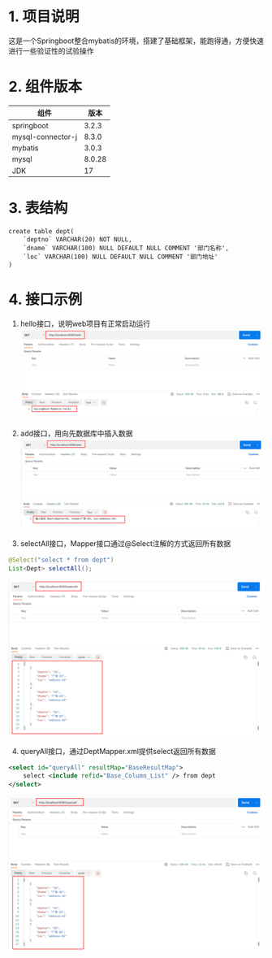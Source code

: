# 1. 项目说明
这是一个Springboot整合mybatis的环境，搭建了基础框架，能跑得通，方便快速进行一些验证性的试验操作

# 2. 组件版本
 | 组件                | 版本     |
|-------------------|--------|
 | springboot        | 3.2.3  |
| mysql-connector-j | 8.3.0  |
| mybatis           | 3.0.3  |
| mysql             | 8.0.28 |
| JDK               | 17     |

# 3. 表结构
```mysql
create table dept(
	`deptno` VARCHAR(20) NOT NULL,
	`dname` VARCHAR(100) NULL DEFAULT NULL COMMENT '部门名称',
	`loc` VARCHAR(100) NULL DEFAULT NULL COMMENT '部门地址'
)
```

# 4. 接口示例
1. hello接口，说明web项目有正常启动运行
![hello_1.png](images/hello_1.png)

2. add接口，用向先数据库中插入数据
![add_2.pgn](images/add_2.png)

3. selectAll接口，Mapper接口通过@Select注解的方式返回所有数据
```java
@Select("select * from dept")
List<Dept> selectAll();
```   
![selectAll_3.png](images/selectAll_3.png)

4. queryAll接口，通过DeptMapper.xml提供select返回所有数据
```xml
<select id="queryAll" resultMap="BaseResultMap">
    select <include refid="Base_Column_List" /> from dept
</select>
```
![queryAll_4.png](images/queryAll_4.png)

